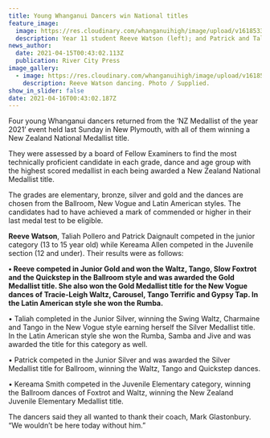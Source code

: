 ```yaml
---
title: Young Whanganui Dancers win National titles
feature_image:
  image: https://res.cloudinary.com/whanganuihigh/image/upload/v1618533867/News/Reeve_Watson._RCP_15.4.21.jpg
  description: Year 11 student Reeve Watson (left); and Patrick and Taliah.
news_author:
  date: 2021-04-15T00:43:02.113Z
  publication: River City Press
image_gallery:
  - image: https://res.cloudinary.com/whanganuihigh/image/upload/v1618539763/News/Reeve_Watson._photo_Reeve.jpg
    description: Reeve Watson dancing. Photo / Supplied.
show_in_slider: false
date: 2021-04-16T00:43:02.187Z
---
```

Four young Whanganui dancers returned from the ‘NZ Medallist of the year 2021’ event held last Sunday in New Plymouth, with all of them winning a New Zealand National Medallist title.

They were assessed by a board of Fellow Examiners to find the most technically proficient candidate in each grade, dance and age group with the highest scored medallist in each being awarded a New Zealand National Medallist title. 

The grades are elementary, bronze, silver and gold and the dances are chosen from the Ballroom, New Vogue and Latin American styles. The candidates had to have achieved a mark of commended or higher in their last medal test to be eligible.

**Reeve Watson**, Taliah Pollero and Patrick Daignault competed in the junior category (13 to 15 year old) while Kereama Allen competed in the Juvenile section (12 and under). Their results were as follows:

**• Reeve competed in Junior Gold and won the Waltz, Tango, Slow Foxtrot and the Quickstep in the Ballroom style and was awarded the Gold Medallist title. She also won the Gold Medallist title for the New Vogue dances of Tracie-Leigh Waltz, Carousel, Tango Terrific and Gypsy Tap. In the Latin American style she won the Rumba.**

• Taliah completed in the Junior Silver, winning the Swing Waltz, Charmaine and Tango in the New Vogue style earning herself the Silver Medallist title. In the Latin American style she won the Rumba, Samba and Jive and was awarded the title for this category as well. 

• Patrick competed in the Junior Silver and was awarded the Silver Medallist title for Ballroom, winning the Waltz, Tango and Quickstep dances.

• Kereama Smith competed in the Juvenile Elementary category, winning the Ballroom dances of Foxtrot and Waltz, winning the New Zealand Juvenile Elementary Medallist title.

The dancers said they all wanted to thank their coach, Mark Glastonbury. “We wouldn’t be here today without him.”

